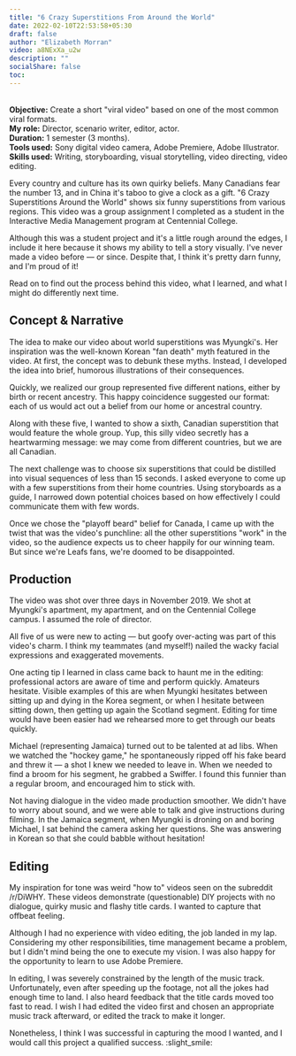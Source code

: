 ```yaml
---
title: "6 Crazy Superstitions From Around the World"
date: 2022-02-10T22:53:58+05:30
draft: false
author: "Elizabeth Morran"
video: a8NExXa_u2w
description: ""
socialShare: false
toc: 
---
```

&nbsp;  
**Objective:** Create a short "viral video" based on one of the most common viral formats.  
**My role:** Director, scenario writer, editor, actor.  
**Duration:** 1 semester (3 months).  
**Tools used:** Sony digital video camera, Adobe Premiere, Adobe Illustrator.  
**Skills used:** Writing, storyboarding, visual storytelling, video directing, video editing.  

Every country and culture has its own quirky beliefs. Many Canadians fear the number 13, and in China it's taboo to give a clock as a gift. "6 Crazy Superstitions Around the World" shows six funny superstitions from various regions. This video was a group assignment I completed as a student in the Interactive Media Management program at Centennial College.

Although this was a student project and it's a little rough around the edges, I include it here because it shows my ability to tell a story visually. I've never made a video before &mdash; or since. Despite that, I think it's pretty darn funny, and I'm proud of it!

Read on to find out the process behind this video, what I learned, and what I might do differently next time. 

## Concept & Narrative

The idea to make our video about world superstitions was Myungki's. Her inspiration was the well-known Korean "fan death" myth featured in the video. At first, the concept was to debunk these myths. Instead, I developed the idea into brief, humorous illustrations of their consequences.

Quickly, we realized our group represented five different nations, either by birth or recent ancestry. This happy coincidence suggested our format: each of us would act out a belief from our home or ancestral country.

Along with these five, I wanted to show a sixth, Canadian superstition that would feature the whole group. Yup, this silly video secretly has a heartwarming message: we may come from different countries, but we are all Canadian.

The next challenge was to choose six superstitions that could be distilled into visual sequences of less than 15 seconds. I asked everyone to come up with a few superstitions from their home countries. Using storyboards as a guide, I narrowed down potential choices based on how effectively I could communicate them with few words.

Once we chose the "playoff beard" belief for Canada, I came up with the twist that was the video's punchline: all the other superstitions "work" in the video, so the audience expects us to cheer happily for our winning team. But since we're Leafs fans, we're doomed to be disappointed.

## Production

The video was shot over three days in November 2019. We shot at Myungki's apartment, my apartment, and on the Centennial College campus. I assumed the role of director.

All five of us were new to acting &mdash; but goofy over-acting was part of this video's charm. I think my teammates (and myself!) nailed the wacky facial expressions and exaggerated movements.

One acting tip I learned in class came back to haunt me in the editing: professional actors are aware of time and perform quickly. Amateurs hesitate. Visible examples of this are when Myungki hesitates between sitting up and dying in the Korea segment, or when I hesitate between sitting down, then getting up again the Scotland segment. Editing for time would have been easier had we rehearsed more to get through our beats quickly.

Michael (representing Jamaica) turned out to be talented at ad libs. When we watched the "hockey game," he spontaneously ripped off his fake beard and threw it &mdash; a shot I knew we needed to leave in. When we needed to find a broom for his segment, he grabbed a Swiffer. I found this funnier than a regular broom, and encouraged him to stick with.

Not having dialogue in the video made production smoother. We didn't have to worry about sound, and we were able to talk and give instructions during filming. In the Jamaica segment, when Myungki is droning on and boring Michael, I sat behind the camera asking her questions. She was answering in Korean so that she could babble without hesitation!

## Editing

My inspiration for tone was weird "how to" videos seen on the subreddit /r/DiWHY. These videos demonstrate (questionable) DIY projects with no dialogue, quirky music and flashy title cards. I wanted to capture that offbeat feeling. 

Although I had no experience with video editing, the job landed in my lap. Considering my other responsibilities, time management became a problem, but I didn't mind being the one to execute my vision. I was also happy for the opportunity to learn to use Adobe Premiere.

In editing, I was severely constrained by the length of the music track. Unfortunately, even after speeding up the footage, not all the jokes had enough time to land. I also heard feedback that the title cards moved too fast to read. I wish I had edited the video first and chosen an appropriate music track afterward, or edited the track to make it longer.

Nonetheless, I think I was successful in capturing the mood I wanted, and I would call this project a qualified success. :slight_smile: